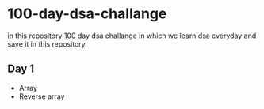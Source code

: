 # 100-day-dsa-challange

in this repository 100 day dsa challange in which we learn dsa everyday and save it in this repository

## Day 1

- Array
- Reverse array
